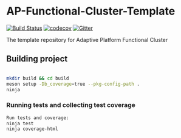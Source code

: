# AP-Functional-Cluster-Template

[![Build Status](https://travis-ci.org/UmlautSoftwareDevelopmentAccount/AP-Functional-Cluster-Template.svg?branch=master)](https://travis-ci.org/UmlautSoftwareDevelopmentAccount/AP-Functional-Cluster-Template) [![codecov](https://codecov.io/gh/UmlautSoftwareDevelopmentAccount/AP-Functional-Cluster-Template/branch/master/graph/badge.svg)](https://codecov.io/gh/UmlautSoftwareDevelopmentAccount/AP-Functional-Cluster-Template) [![Gitter](https://badges.gitter.im/AUTOSAR-Adaptive/Functional-Cluster-Template.svg)](https://gitter.im/AUTOSAR-Adaptive/Functional-Cluster-Template?utm_source=badge&utm_medium=badge&utm_campaign=pr-badge)

The template repository for Adaptive Platform Functional Cluster


## Building project

```sh

mkdir build && cd build
meson setup -Db_coverage=true --pkg-config-path .
ninja
```

### Running tests and collecting test coverage
```sh
Run tests and coverage:
ninja test
ninja coverage-html
```

